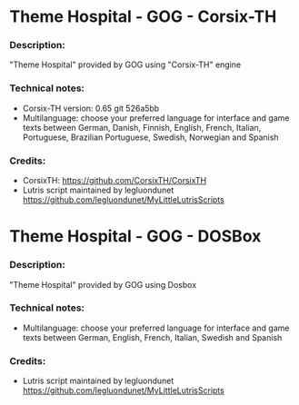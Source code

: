 # Theme Hospital - GOG - Corsix-TH
### Description:
"Theme Hospital" provided by GOG using "Corsix-TH" engine
### Technical notes:
- Corsix-TH version: 0.65 git 526a5bb
- Multilanguage: choose your preferred language for interface and game texts between German, Danish, Finnish, English, French, Italian, Portuguese, Brazilian Portuguese, Swedish, Norwegian and Spanish
### Credits:
- CorsixTH: https://github.com/CorsixTH/CorsixTH
- Lutris script maintained by legluondunet https://github.com/legluondunet/MyLittleLutrisScripts


# Theme Hospital - GOG - DOSBox
### Description:
"Theme Hospital" provided by GOG using Dosbox
### Technical notes:
- Multilanguage: choose your preferred language for interface and game texts between German, English, French, Italian, Swedish and Spanish
### Credits:
- Lutris script maintained by legluondunet https://github.com/legluondunet/MyLittleLutrisScripts

